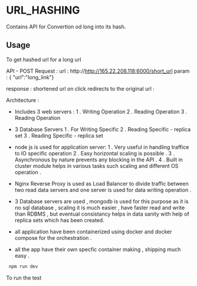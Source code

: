 # URL_HASHING

Contains API for Convertion od long into its hash.


## Usage

To get hashed url for a long url 

API - 
POST Request : 
url : http://http://165.22.208.118:6000/short_url
param : { "url":"long_link"} 

response : shortened url on click  redirects to the original url : 

Architecture :

- Includes 3 web servers :
1 . Writing Operation
2 . Reading Operation
3 . Reading Operation

- 3 Database Servers 
1  . For Writing Specific
2  . Reading Specific - replica set
3  . Reading Specific - replica set

- node js is used for application server:
1 . Very useful in handling traffice to IO specific operation 
2 . Easy horizontal scaling is possible .
3 . Asynchronous by nature prevents any blocking in the API . 
4 . Built in cluster module helps in various tasks such scaling and different OS operation . 

- Nginx Reverse Proxy is used as Load Balancer to divide traffic between two read data servers and one server is used for data writing operation . 

- 3 Database servers are used , mongodb is used for this purpose as it is no sql database , scaling  it is much easier , have faster read and write than RDBMS ,  but eventual consistancy helps in data sanity with help of replica sets which has been created.


- all application have been containerized using docker and docker compose for the orchestration . 
- all the app have their own specfic container making , shipping  much easy .  





```bash
 npm run dev
```

To run the test


